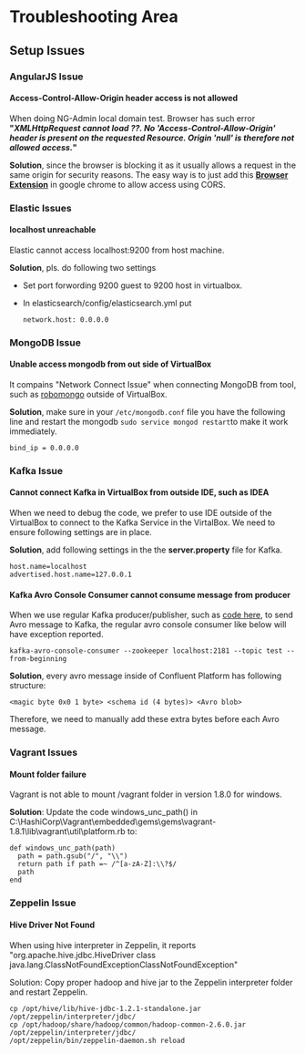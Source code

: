 # Troubleshooting Area
## Setup Issues
### AngularJS Issue
#### Access-Control-Allow-Origin header access is not allowed
When doing NG-Admin local domain test. Browser has such error **"*XMLHttpRequest cannot load ??. No
'Access-Control-Allow-Origin' header is present on the requested Resource. Origin 'null' is therefore not allowed access.*"** 

**Solution**, since the browser is blocking it as it usually allows a request in the same origin for security reasons. The easy way is to just add this **[Browser Extension](https://chrome.google.com/webstore/detail/allow-control-allow-origi/nlfbmbojpeacfghkpbjhddihlkkiljbi?hl=en-US)** in google chrome to allow access using CORS.

### Elastic Issues
#### localhost unreachable
Elastic cannot access localhost:9200 from host machine. 

**Solution**, pls. do following two settings
* Set port forwording 9200 guest to 9200 host in virtualbox.
* In elasticsearch/config/elasticsearch.yml put 
    
      network.host: 0.0.0.0

### MongoDB Issue
#### Unable access mongodb from out side of VirtualBox
It compains "Network Connect Issue" when connecting MongoDB from tool, such as [robomongo](https://robomongo.org/download) outside of VirtualBox.

**Solution**, make sure in your ```/etc/mongodb.conf``` file you have the following line and restart the mongodb ```sudo service mongod restart```to make it work immediately.
    
    bind_ip = 0.0.0.0

### Kafka Issue
#### Cannot connect Kafka in VirtualBox from outside IDE, such as IDEA
When we need to debug the code, we prefer to use IDE outside of the VirtualBox to connect to the Kafka Service in the VirtalBox. We need to ensure following settings are in place.

**Solution**, add following settings in the the **server.property** file for Kafka.

    host.name=localhost
    advertised.host.name=127.0.0.1

#### Kafka Avro Console Consumer cannot consume message from producer
When we use regular Kafka producer/publisher, such as [code here](https://gist.github.com/datafibers/d063b255b50fa34515c0ac9e24d4485c), to send Avro message to Kafka, the regular avro console consumer like below will have exception reported.

    kafka-avro-console-consumer --zookeeper localhost:2181 --topic test --from-beginning

**Solution**, every avro message inside of Confluent Platform has following structure:

    <magic byte 0x0 1 byte> <schema id (4 bytes)> <Avro blob>    
Therefore, we need to manually add these extra bytes before each Avro message.

### Vagrant Issues
#### Mount folder failure
Vagrant is not able to mount /vagrant folder in version 1.8.0 for windows. 

**Solution**: 
Update the code windows_unc_path() in C:\HashiCorp\Vagrant\embedded\gems\gems\vagrant-1.8.1\lib\vagrant\util\platform.rb to:

    def windows_unc_path(path)
      path = path.gsub("/", "\\")
      return path if path =~ /^[a-zA-Z]:\\?$/
      path
    end



### Zeppelin Issue
#### Hive Driver Not Found
When using hive interpreter in Zeppelin, it reports "org.apache.hive.jdbc.HiveDriver class java.lang.ClassNotFoundExceptionClassNotFoundException"

Solution: Copy proper hadoop and hive jar to the Zeppelin interpreter folder and restart Zeppelin.

    cp /opt/hive/lib/hive-jdbc-1.2.1-standalone.jar /opt/zeppelin/interpreter/jdbc/
    cp /opt/hadoop/share/hadoop/common/hadoop-common-2.6.0.jar /opt/zeppelin/interpreter/jdbc/
    /opt/zeppelin/bin/zeppelin-daemon.sh reload
